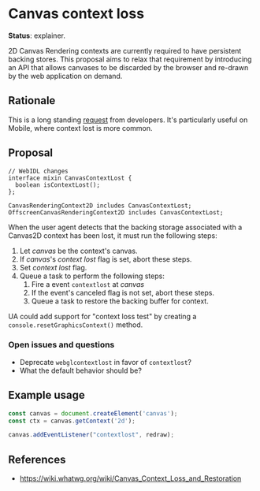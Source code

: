 Canvas context loss
===================
**Status**: explainer.


2D Canvas Rendering contexts are currently required to have persistent backing stores. This proposal aims to relax that requirement by introducing an API that allows canvases to be discarded by the browser and re-drawn by the web application on demand.


Rationale
---------

This is a long standing [request](https://github.com/whatwg/html/issues/4809) from developers. It's particularly useful on Mobile, where context lost is more common.


Proposal
--------

```webidl
// WebIDL changes
interface mixin CanvasContextLost {
  boolean isContextLost();
};

CanvasRenderingContext2D includes CanvasContextLost;
OffscreenCanvasRenderingContext2D includes CanvasContextLost;
```

When the user agent detects that the backing storage associated with a Canvas2D context has been lost, it must run the following steps:

1. Let *canvas* be the context's canvas.
2. If *canvas*'s *context lost* flag is set, abort these steps.
3. Set *context lost* flag.
4. Queue a task to perform the following steps:
    1. Fire a event `contextlost` at *canvas*
    2. If the event's canceled flag is not set, abort these steps.
    3. Queue a task to restore the backing buffer for context.

UA could add support for "context loss test" by creating a
`console.resetGraphicsContext()` method.

### Open issues and questions

- Deprecate `webglcontextlost` in favor of `contextlost`?
- What the default behavior should be?

Example usage
-------------

```js
const canvas = document.createElement('canvas');
const ctx = canvas.getContext('2d');

canvas.addEventListener("contextlost", redraw);
```


References
----------

- https://wiki.whatwg.org/wiki/Canvas_Context_Loss_and_Restoration
